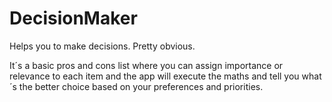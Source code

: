 # DecisionMaker
Helps you to make decisions. Pretty obvious.

It´s a basic pros and cons list where you can assign importance or relevance to each item and the app will execute the maths and tell you what´s the better choice based on your preferences and priorities.
